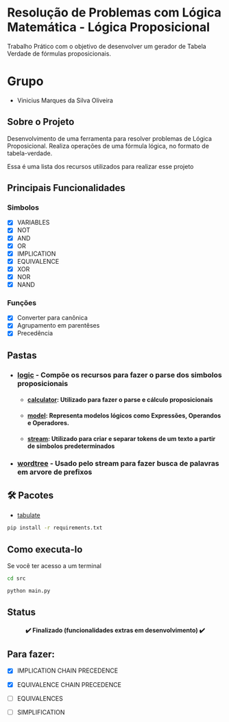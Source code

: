 # Resolução de Problemas com Lógica Matemática - Lógica Proposicional
Trabalho Prático com o objetivo de desenvolver um gerador de Tabela Verdade de fórmulas proposicionais.

# Grupo
* Vinicius Marques da Silva Oliveira

## Sobre o Projeto
Desenvolvimento de uma ferramenta para resolver problemas de Lógica Proposicional.
Realiza operações de uma fórmula lógica, no formato de tabela-verdade.

Essa é uma lista dos recursos utilizados para realizar esse projeto

## Principais Funcionalidades
### Simbolos
- [x] VARIABLES
- [x] NOT
- [x] AND
- [x] OR
- [x] IMPLICATION
- [x] EQUIVALENCE
- [x] XOR
- [x] NOR
- [x] NAND
  
### Funções
- [x] Converter para canônica
- [x] Agrupamento em parentêses
- [x] Precedência

## Pastas

* ### [logic](./src/logic) - Compõe os recursos para fazer o parse dos simbolos proposicionais
    * #### [calculator](./src/logic/calculator): Utilizado para fazer o parse e cálculo proposicionais
    * #### [model](./src/logic/model): Representa modelos lógicos como Expressões, Operandos e Operadores.
    * #### [stream](./src/logic/stream): Utilizado para criar e separar tokens de um texto a partir de simbolos predeterminados
* ### [wordtree](./src/wordtree) - Usado pelo stream para fazer busca de palavras em arvore de prefixos

## 🛠 Pacotes
- [tabulate](https://pypi.org/project/tabulate/) 
```bash
pip install -r requirements.txt
```
## Como executa-lo
Se você ter acesso a um terminal
```bash
cd src
```
```bash
python main.py
```

## Status
<h4 align="center"> 
	✔️ Finalizado (funcionalidades extras em desenvolvimento) ✔️
</h4>

## Para fazer:
- [x] IMPLICATION CHAIN PRECEDENCE
- [x] EQUIVALENCE CHAIN PRECEDENCE
- [ ] EQUIVALENCES
- [ ] SIMPLIFICATION

